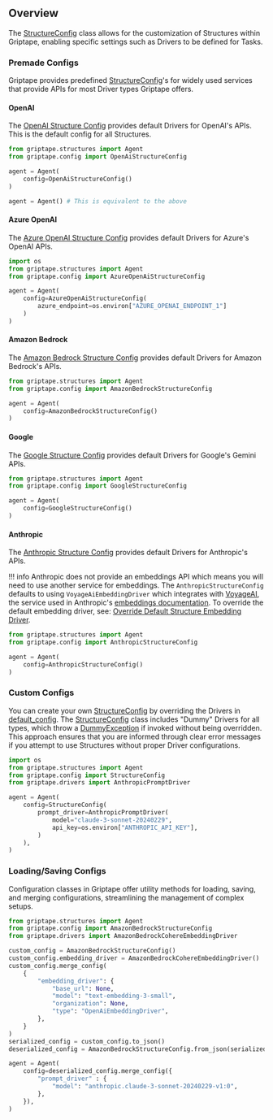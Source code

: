 ## Overview

The [StructureConfig](../../reference/griptape/config/structure_config.md) class allows for the customization of Structures within Griptape, enabling specific settings such as Drivers to be defined for Tasks. 

### Premade Configs

Griptape provides predefined [StructureConfig](../../reference/griptape/config/structure_config.md)'s for widely used services that provide APIs for most Driver types Griptape offers.

#### OpenAI

The [OpenAI Structure Config](../../reference/griptape/config/openai_structure_config.md) provides default Drivers for OpenAI's APIs. This is the default config for all Structures.


```python
from griptape.structures import Agent
from griptape.config import OpenAiStructureConfig

agent = Agent(
    config=OpenAiStructureConfig()
)

agent = Agent() # This is equivalent to the above
```

#### Azure OpenAI

The [Azure OpenAI Structure Config](../../reference/griptape/config/azure_openai_structure_config.md) provides default Drivers for Azure's OpenAI APIs.


```python
import os
from griptape.structures import Agent
from griptape.config import AzureOpenAiStructureConfig

agent = Agent(
    config=AzureOpenAiStructureConfig(
        azure_endpoint=os.environ["AZURE_OPENAI_ENDPOINT_1"]
    )
)
```

#### Amazon Bedrock
The [Amazon Bedrock Structure Config](../../reference/griptape/config/amazon_bedrock_structure_config.md) provides default Drivers for Amazon Bedrock's APIs.

```python
from griptape.structures import Agent
from griptape.config import AmazonBedrockStructureConfig

agent = Agent(
    config=AmazonBedrockStructureConfig()
)
```

#### Google
The [Google Structure Config](../../reference/griptape/config/google_structure_config.md) provides default Drivers for Google's Gemini APIs.

```python
from griptape.structures import Agent
from griptape.config import GoogleStructureConfig

agent = Agent(
    config=GoogleStructureConfig()
)
```

#### Anthropic

The [Anthropic Structure Config](../../reference/griptape/config/anthropic_structure_config.md) provides default Drivers for Anthropic's APIs.

!!! info
    Anthropic does not provide an embeddings API which means you will need to use another service for embeddings.
    The `AnthropicStructureConfig` defaults to using `VoyageAiEmbeddingDriver` which integrates with [VoyageAI](https://www.voyageai.com/), the service used in Anthropic's [embeddings documentation](https://docs.anthropic.com/claude/docs/embeddings).
    To override the default embedding driver, see: [Override Default Structure Embedding Driver](../drivers/embedding-drivers.md#override-default-structure-embedding-driver).


```python
from griptape.structures import Agent
from griptape.config import AnthropicStructureConfig

agent = Agent(
    config=AnthropicStructureConfig()
)
```

### Custom Configs

You can create your own [StructureConfig](../../reference/griptape/config/structure_config.md) by overriding the Drivers in [default_config](../../reference/griptape/config/structure_config.md#griptape.config.structure_config.StructureConfig.default_config).
The [StructureConfig](../../reference/griptape/config/structure_config.md) class includes "Dummy" Drivers for all types, which throw a [DummyException](../../reference/griptape/exceptions/dummy_exception.md) if invoked without being overridden. 
This approach ensures that you are informed through clear error messages if you attempt to use Structures without proper Driver configurations.

```python
import os
from griptape.structures import Agent
from griptape.config import StructureConfig
from griptape.drivers import AnthropicPromptDriver

agent = Agent(
    config=StructureConfig(
        prompt_driver=AnthropicPromptDriver(
            model="claude-3-sonnet-20240229",
            api_key=os.environ["ANTHROPIC_API_KEY"],
        )
    ),
)
```

### Loading/Saving Configs

Configuration classes in Griptape offer utility methods for loading, saving, and merging configurations, streamlining the management of complex setups.

```python
from griptape.structures import Agent
from griptape.config import AmazonBedrockStructureConfig
from griptape.drivers import AmazonBedrockCohereEmbeddingDriver

custom_config = AmazonBedrockStructureConfig()
custom_config.embedding_driver = AmazonBedrockCohereEmbeddingDriver()
custom_config.merge_config(
    {
        "embedding_driver": {
            "base_url": None,
            "model": "text-embedding-3-small",
            "organization": None,
            "type": "OpenAiEmbeddingDriver",
        },
    }
)
serialized_config = custom_config.to_json()
deserialized_config = AmazonBedrockStructureConfig.from_json(serialized_config)

agent = Agent(
    config=deserialized_config.merge_config({
        "prompt_driver" : {
            "model": "anthropic.claude-3-sonnet-20240229-v1:0",
        },
    }),
)
```

